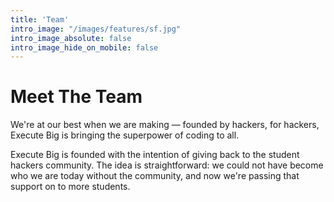 ```yaml
---
title: 'Team'
intro_image: "/images/features/sf.jpg"
intro_image_absolute: false
intro_image_hide_on_mobile: false
---
```


# Meet The Team

We're at our best when we are making — founded by hackers, for hackers, Execute Big is bringing the superpower of coding to all.

Execute Big is founded with the intention of giving back to the student hackers community. The idea is straightforward: we could not have become who we are today without the community, and now we're passing that support on to more students.